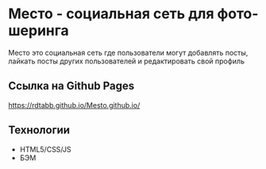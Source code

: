 # Место - социальная сеть для фото-шеринга
Место это социальная сеть где пользователи могут добавлять посты, лайкать посты других пользователей и редактировать свой профиль

## Ссылка на Github Pages
https://rdtabb.github.io/Mesto.github.io/

## Технологии
 - HTML5/CSS/JS
 - БЭМ


